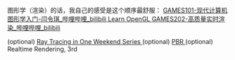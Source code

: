 图形学（渲染）的话，我自己的感受是这个顺序最舒服：
[GAMES101-现代计算机图形学入门-闫令琪_哔哩哔哩_bilibili ](https://www.bilibili.com/video/BV1X7411F744/?spm_id_from=333.999.0.0)
[Learn OpenGL ](https://learnopengl.com/)
[GAMES202-高质量实时渲染_哔哩哔哩_bilibili ](https://www.bilibili.com/video/BV1YK4y1T7yY/?spm_id_from=333.999.0.0)

(optional) [Ray Tracing in One Weekend Series ](https://raytracing.github.io/)
(optional) [PBR ](https://www.pbr-book.org/3ed-2018/contents)
(optional) Realtime Rendering, 3rd